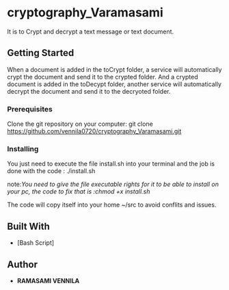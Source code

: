 # cryptography_Varamasami
It is to Crypt and decrypt a text message or text document.

## Getting Started

When a document is added in the toCrypt folder, a service will automatically crypt the document and send it to the crypted folder.
And a crypted document is added in the toDecypt folder, another service will automatically decrypt the document and send it to the decryoted folder.

### Prerequisites

Clone the git repository on your computer: git clone https://github.com/vennila0720/cryptography_Varamasami.git


### Installing

You just need to execute the file install.sh into your terminal and the job is done with the code : ./install.sh

note:*You need to give the file executable rights for it to be able to install on your pc, the code to fix that is :chmod +x install.sh*

The code will copy itself into your home ~/src to avoid conflits and issues.

## Built With

* [Bash Script]

## Author

* **RAMASAMI VENNILA**
